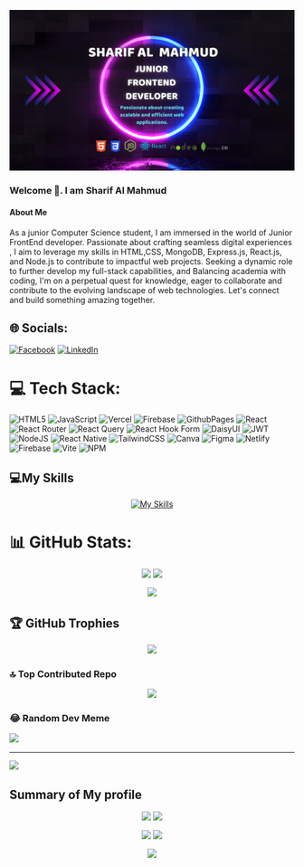 ![The San Juan Mountains are beautiful!](https://raw.githubusercontent.com/Sharifalmahmudjamil/Sharifalmahmudjamil/main/frontend%20developer%20banner.png "San Juan Mountains")

### Welcome 👋. I am Sharif Al Mahmud

#### About Me
 As a junior Computer Science student, I am immersed in the world of Junior FrontEnd  developer. Passionate about crafting seamless digital experiences , I aim to leverage my skills in HTML,CSS, MongoDB, Express.js, React.js, and Node.js to contribute to impactful web projects. Seeking a dynamic role to further develop my full-stack capabilities, and Balancing academia with coding,  I'm on a perpetual quest for knowledge, eager to collaborate and contribute to the evolving landscape of web technologies. Let's connect and build something amazing together.
 

## 🌐 Socials:
[![Facebook](https://img.shields.io/badge/Facebook-%231877F2.svg?logo=Facebook&logoColor=white)](https://facebook.com/https://www.facebook.com/sharifal.jamil?mibextid=ZbWKwL) [![LinkedIn](https://img.shields.io/badge/LinkedIn-%230077B5.svg?logo=linkedin&logoColor=white)](https://linkedin.com/in/sharifalMahmud) 

# 💻 Tech Stack:
![HTML5](https://img.shields.io/badge/html5-%23E34F26.svg?style=for-the-badge&logo=html5&logoColor=white) ![JavaScript](https://img.shields.io/badge/javascript-%23323330.svg?style=for-the-badge&logo=javascript&logoColor=%23F7DF1E) ![Vercel](https://img.shields.io/badge/vercel-%23000000.svg?style=for-the-badge&logo=vercel&logoColor=white) ![Firebase](https://img.shields.io/badge/firebase-%23039BE5.svg?style=for-the-badge&logo=firebase) ![GithubPages](https://img.shields.io/badge/github%20pages-121013?style=for-the-badge&logo=github&logoColor=white) ![React](https://img.shields.io/badge/react-%2320232a.svg?style=for-the-badge&logo=react&logoColor=%2361DAFB) ![React Router](https://img.shields.io/badge/React_Router-CA4245?style=for-the-badge&logo=react-router&logoColor=white) ![React Query](https://img.shields.io/badge/-React%20Query-FF4154?style=for-the-badge&logo=react%20query&logoColor=white) ![React Hook Form](https://img.shields.io/badge/React%20Hook%20Form-%23EC5990.svg?style=for-the-badge&logo=reacthookform&logoColor=white) ![DaisyUI](https://img.shields.io/badge/daisyui-5A0EF8?style=for-the-badge&logo=daisyui&logoColor=white) ![JWT](https://img.shields.io/badge/JWT-black?style=for-the-badge&logo=JSON%20web%20tokens) ![NodeJS](https://img.shields.io/badge/node.js-6DA55F?style=for-the-badge&logo=node.js&logoColor=white) ![React Native](https://img.shields.io/badge/react_native-%2320232a.svg?style=for-the-badge&logo=react&logoColor=%2361DAFB) ![TailwindCSS](https://img.shields.io/badge/tailwindcss-%2338B2AC.svg?style=for-the-badge&logo=tailwind-css&logoColor=white) ![Canva](https://img.shields.io/badge/Canva-%2300C4CC.svg?style=for-the-badge&logo=Canva&logoColor=white) ![Figma](https://img.shields.io/badge/figma-%23F24E1E.svg?style=for-the-badge&logo=figma&logoColor=white) ![Netlify](https://img.shields.io/badge/netlify-%23000000.svg?style=for-the-badge&logo=netlify&logoColor=#00C7B7) ![Firebase](https://img.shields.io/badge/firebase-%23039BE5.svg?style=for-the-badge&logo=firebase) ![Vite](https://img.shields.io/badge/vite-%23646CFF.svg?style=for-the-badge&logo=vite&logoColor=white) ![NPM](https://img.shields.io/badge/NPM-%23CB3837.svg?style=for-the-badge&logo=npm&logoColor=white)

## 💻My Skills

<div align='center' >

[![My Skills](https://skillicons.dev/icons?i=,html,css,js,react,nodejs,tailwind,mongodb,firebase,github,netlify)](https://skillicons.dev)
 
</div>



# 📊 GitHub Stats:

<div align='center'>

![](https://github-readme-stats.vercel.app/api?username=Sharifalmahmudjamil&theme=radical&hide_border=false&include_all_commits=false&count_private=false)
![](https://github-readme-streak-stats.herokuapp.com/?user=Sharifalmahmudjamil&theme=radical&hide_border=false)

![](https://github-readme-stats.vercel.app/api/top-langs/?username=Sharifalmahmudjamil&theme=radical&hide_border=false&include_all_commits=false&count_private=false&layout=compact)
 
</div>

## 🏆 GitHub Trophies

<div align='center' >

![](https://github-profile-trophy.vercel.app/?username=Sharifalmahmudjamil&theme=radical&no-frame=false&no-bg=false&margin-w=4)
 
</div>

### 🔝 Top Contributed Repo

<div align='center' >

![](https://github-contributor-stats.vercel.app/api?username=Sharifalmahmudjamil&limit=5&theme=dracula&combine_all_yearly_contributions=true)
 
</div>








### 😂 Random Dev Meme
<img src='https://randommeme-five.vercel.app/' style="height: 400px;"/>

---
[![](https://visitcount.itsvg.in/api?id=Sharifalmahmudjamil&icon=0&color=0)](https://visitcount.itsvg.in)

<!-- Proudly created with GPRM ( https://gprm.itsvg.in ) -->



## Summary of My profile

<div align='center' >

![](http://github-profile-summary-cards.vercel.app/api/cards/repos-per-language?username=Sharifalmahmudjamil&theme=2077)
![](http://github-profile-summary-cards.vercel.app/api/cards/most-commit-language?username=Sharifalmahmudjamil&theme=2077)

![](http://github-profile-summary-cards.vercel.app/api/cards/stats?username=Sharifalmahmudjamil&theme=2077)
![](http://github-profile-summary-cards.vercel.app/api/cards/productive-time?username=Sharifalmahmudjamil&theme=2077&utcOffset=8)

![](http://github-profile-summary-cards.vercel.app/api/cards/profile-details?username=Sharifalmahmudjamil&theme=2077)
 
</div>











